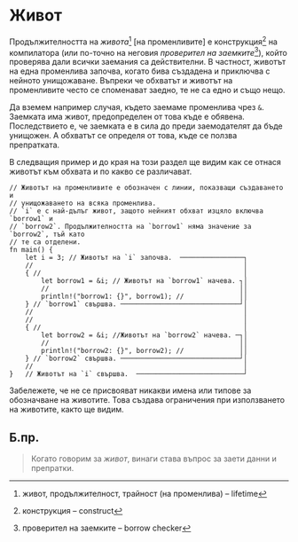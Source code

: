 # Живот

Продължителността на *живота*[^lifetime] [на променливите] е
конструкция[^construct] на компилаторa (или по-точно на неговия _проверител на
заемките_[^borrow_checker]), който проверява дали всички заемания
са действителни. В частност, животът на една променлива започва, когато бива
създадена и приключва с нейното унищожаване.  Въпреки че обхватът и животът на
променливите често се споменават заедно, те не са едно и също нещо.

Да вземем например случая, където заемаме променлива чрез `&`. Заемката има
живот, предопределен от това къде е обявена. Последствието е, че заемката е в
сила до преди заемодателят да бъде унищожен. А обхватът се определя от това,
къде се ползва препратката.

В следващия пример и до края на този раздел ще видим как се отнася животът към
обхвата и по какво се различават.

```rust,editable
// Животът на променливите е обозначен с линии, показващи създаването и
// унищожаването на всяка променлива.
// `i` е с най-дълъг живот, защото нейният обхват изцяло включва `borrow1` и
// `borrow2`. Продължителността на `borrow1` няма значение за `borrow2`, тъй като
// те са отделени.
fn main() {
    let i = 3; // Животът на `i` започва.  ────────────────┐
    //                                                     │
    { //                                                   │
        let borrow1 = &i; // Животът на `borrow1` начева. ┐│
        //                                                ││
        println!("borrow1: {}", borrow1); //              ││
    } // `borrow1` свършва. ──────────────────────────────┘│
    //                                                     │
    //                                                     │
    { //                                                   │
        let borrow2 = &i; //Животът на `borrow2` начева. ─┐│
        //                                                ││
        println!("borrow2: {}", borrow2); //              ││
    } // `borrow2` свършва. ──────────────────────────────┘│
    //                                                     │
}   // Животът на `i` свършва.  ───────────────────────────┘
```

Забележете, че не се присвояват никакви имена или типове за обозначване на
животите. Това създава ограничения при използването на животите, както ще
видим.

## Б.пр.

> Когато говорим за _живот_, винаги става въпрос за заети данни и препратки.

[^lifetime]: живот, продължителност, трайност (на променлива) – lifetime

[^construct]: конструкция – construct

[^borrow_checker]: проверител на заемките – borrow checker

